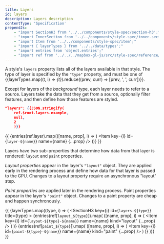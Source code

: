 ```yaml
---
title: Layers
id: layers
description: Layers description
contentType: 'Specification'
prependJs:
    - "import SectionH3 from '../../components/style-spec/section-h3';"
    - "import InnerSection from '../../components/style-spec/inner-section';"
    - "import Item from '../../components/style-spec/item';"
    - "import { layerTypes } from '../../data/types';"
    - "import entries from 'object.entries';"
    - "import ref from '../../../mapbox-gl-js/src/style-spec/reference/latest';"
---
```


A style's `layers` property lists all of the layers available in that style. The type of layer is specified by the `"type"` property, and must be one of {{layerTypes.map((t, i) => <var key={i}>{t}</var>).reduce((prev, curr) => [prev, ', ', curr])}}.

Except for layers of the <var>background</var> type, each layer needs to refer to a source. Layers take the data that they get from a source, optionally filter features, and then define how those features are styled.

```json
"layers": {{JSON.stringify(
    ref.$root.layers.example,
    null,
    2
    )}}
```

<!--
START GENERATED CONTENT:
Content in this section is generated directly using the Mapbox Style
Specification. To update any content displayed in this section, make edits to:
https://github.com/mapbox/mapbox-gl-js/blob/master/src/style-spec/reference/v8.json.
-->
{{
<InnerSection className="mb24">
    {entries(ref.layer).map(([name, prop], i) => (
        <Item
            key={i}
            id={`layer-${name}`}
            name={name}
            {...prop}
        />
    ))}
</InnerSection>
}}
<!-- END GENERATED CONTENT -->

Layers have two sub-properties that determine how data from that layer is rendered: `layout` and `paint` properties.

_Layout properties_ appear in the layer's `"layout"` object. They are applied early in the rendering process and define how data for that layer is passed to the GPU. Changes to a layout property require an asynchronous "layout" step.

_Paint properties_ are applied later in the rendering process. Paint properties appear in the layer's `"paint"` object. Changes to a paint property are cheap and happen synchronously.

<!--
START GENERATED CONTENT:
Content in this section is generated directly using the Mapbox Style
Specification. To update any content displayed in this section, make edits to:
https://github.com/mapbox/mapbox-gl-js/blob/master/src/style-spec/reference/v8.json.
-->
{{
<InnerSection className="mt24">
    {layerTypes.map((type, i) => (
        <SectionH3
            key={i}
            id={`layers-${type}`}
            title={type}
        >
            {entries(ref[`layout_${type}`]).map(
                ([name, prop], i) => (
                    <Item
                        key={i}
                        id={`layout-${type}-${name}`}
                        name={name}
                        kind="layout"
                        {...prop}
                    />
                )
            )}
            {entries(ref[`paint_${type}`]).map(
                ([name, prop], i) => (
                    <Item
                        key={i}
                        id={`paint-${type}-${name}`}
                        name={name}
                        kind="paint"
                        {...prop}
                    />
                )
            )}
        </SectionH3>
    ))}
</InnerSection>
}}
<!-- END GENERATED CONTENT -->
